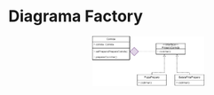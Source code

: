 

# Diagrama Factory
<p align="center">
      <img src="https://raw.githubusercontent.com/Aldrik-Alvaro/bertoti/main/PadroesDeProjetos/Factory/diagramaPadroesdeProjetos.png" width="40%" height="50%">
<p align="center">
